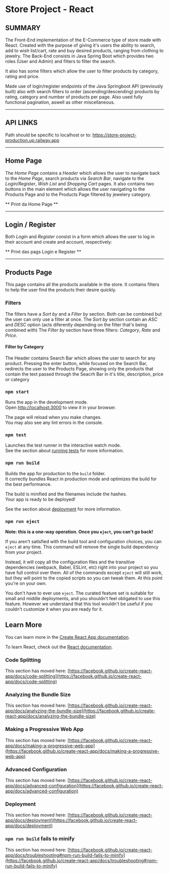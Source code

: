 # Store Project - React

## SUMMARY

The Front-End implementation of the E-Commerce type of store made with React. 
Created with the purpose of giving it's users the ability to search, add to wish list/cart, rate and buy desired products, ranging from clothing to jewelry. The Back-End consists in Java Spring Boot which provides two roles (User and Admin) and filters to filter the search.

It also has some filters which allow the user to filter products by category, rating and price.

Made use of login/register endpoints of the Java Springboot API (previously built) also with search filters to order (ascending/descending) products by rating, category and number of products per page. Also used fully functional pagination, aswell as other miscellaneous.

***

## API LINKS
Path should be specific to localhost or to: https://store-project-production.up.railway.app

***

## Home Page
The *Home Page* contains a *Header* which allows the user to navigate back to the *Home Page*, search products via *Search Bar*, navigate to the *Login*/*Register*, *Wish List* and *Shopping Cart* pages.
It also contains two buttons in the main element which allows the user navigating to the Products Page and to the Products Page filtered by jewelery category.

** Print da Home Page **

***

## Login / Register
Both *Login* and *Register* consist in a form which allows the user to log in their account and create and account, respectively:

** Print das pags Login e Register **

***

## Products Page
This page contains all the products available in the store. It contains filters to help the user find the products their desire quickly.

### Filters
The filters have a *Sort by* and a *Filter by* section. Both can be combined but the user can only use a filter at once.
The *Sort by* section contain an *ASC* and *DESC* option (acts diferently depending on the filter that's being combined with)
The *Filter by* section have three filters: *Category*, *Rate* and *Price*.

#### Filter by Category




The Header contains Search Bar which allows the user to search for any product. Pressing the enter button, while focused on the Search Bar, redirects the user to the Products Page, showing only the products that contain the text passed through the Seacrh Bar in it's title, description, price or category





### `npm start`

Runs the app in the development mode.\
Open [http://localhost:3000](http://localhost:3000) to view it in your browser.

The page will reload when you make changes.\
You may also see any lint errors in the console.

### `npm test`

Launches the test runner in the interactive watch mode.\
See the section about [running tests](https://facebook.github.io/create-react-app/docs/running-tests) for more information.

### `npm run build`

Builds the app for production to the `build` folder.\
It correctly bundles React in production mode and optimizes the build for the best performance.

The build is minified and the filenames include the hashes.\
Your app is ready to be deployed!

See the section about [deployment](https://facebook.github.io/create-react-app/docs/deployment) for more information.

### `npm run eject`

**Note: this is a one-way operation. Once you `eject`, you can't go back!**

If you aren't satisfied with the build tool and configuration choices, you can `eject` at any time. This command will remove the single build dependency from your project.

Instead, it will copy all the configuration files and the transitive dependencies (webpack, Babel, ESLint, etc) right into your project so you have full control over them. All of the commands except `eject` will still work, but they will point to the copied scripts so you can tweak them. At this point you're on your own.

You don't have to ever use `eject`. The curated feature set is suitable for small and middle deployments, and you shouldn't feel obligated to use this feature. However we understand that this tool wouldn't be useful if you couldn't customize it when you are ready for it.

## Learn More

You can learn more in the [Create React App documentation](https://facebook.github.io/create-react-app/docs/getting-started).

To learn React, check out the [React documentation](https://reactjs.org/).

### Code Splitting

This section has moved here: [https://facebook.github.io/create-react-app/docs/code-splitting](https://facebook.github.io/create-react-app/docs/code-splitting)

### Analyzing the Bundle Size

This section has moved here: [https://facebook.github.io/create-react-app/docs/analyzing-the-bundle-size](https://facebook.github.io/create-react-app/docs/analyzing-the-bundle-size)

### Making a Progressive Web App

This section has moved here: [https://facebook.github.io/create-react-app/docs/making-a-progressive-web-app](https://facebook.github.io/create-react-app/docs/making-a-progressive-web-app)

### Advanced Configuration

This section has moved here: [https://facebook.github.io/create-react-app/docs/advanced-configuration](https://facebook.github.io/create-react-app/docs/advanced-configuration)

### Deployment

This section has moved here: [https://facebook.github.io/create-react-app/docs/deployment](https://facebook.github.io/create-react-app/docs/deployment)

### `npm run build` fails to minify

This section has moved here: [https://facebook.github.io/create-react-app/docs/troubleshooting#npm-run-build-fails-to-minify](https://facebook.github.io/create-react-app/docs/troubleshooting#npm-run-build-fails-to-minify)
